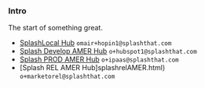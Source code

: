 ### Intro
The start of something great.  

* [SplashLocal Hub](splashlocal.html) `omair+hopin1@splashthat.com`
* [Splash Develop AMER Hub](splashdevelopAMER.html) `o+hubspot1@splashthat.com`
* [Splash PROD AMER Hub](splashprodAMER.html) `o+ipaas@splashthat.com`
* [Splash REL AMER Hub]splashrelAMER.html) `o+marketorel@splashthat.com`
